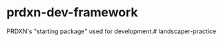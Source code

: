 prdxn-dev-framework
===================

PRDXN's "starting package" used for development.# landscaper-practice
